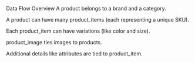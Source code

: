 Data Flow Overview
A product belongs to a brand and a category.

A product can have many product_items (each representing a unique SKU).

Each product_item can have variations (like color and size).

product_image ties images to products.

Additional details like attributes are tied to product_item.
